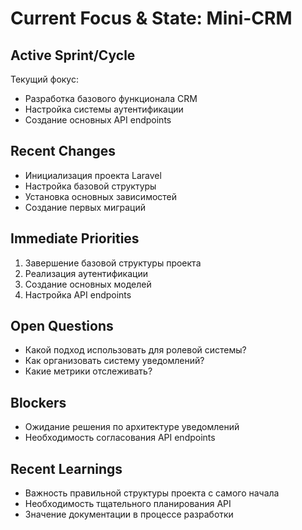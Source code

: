 # Current Focus & State: Mini-CRM

## Active Sprint/Cycle
Текущий фокус:
- Разработка базового функционала CRM
- Настройка системы аутентификации
- Создание основных API endpoints

## Recent Changes
- Инициализация проекта Laravel
- Настройка базовой структуры
- Установка основных зависимостей
- Создание первых миграций

## Immediate Priorities
1. Завершение базовой структуры проекта
2. Реализация аутентификации
3. Создание основных моделей
4. Настройка API endpoints

## Open Questions
- Какой подход использовать для ролевой системы?
- Как организовать систему уведомлений?
- Какие метрики отслеживать?

## Blockers
- Ожидание решения по архитектуре уведомлений
- Необходимость согласования API endpoints

## Recent Learnings
- Важность правильной структуры проекта с самого начала
- Необходимость тщательного планирования API
- Значение документации в процессе разработки 